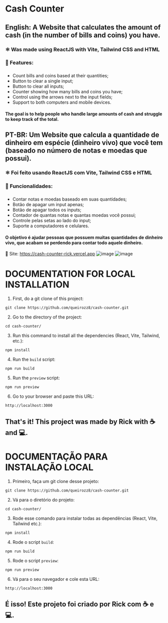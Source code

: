 <h1>Cash Counter</h1>
<h2>English: A Website that calculates the amount of cash (in the number of bills and coins) you have.</h2>
<h3>⚛ Was made using ReactJS with Vite, Tailwind CSS and HTML</h3>
<h3>🚀 Features:</h3>

###

- Count bills and coins based at their quantities;
- Button to clear a single input;
- Button to clear all inputs;
- Counter showing how many bills and coins you have;
- Control using the arrows next to the input fields;
- Support to both computers and mobile devices.

<h4>The goal is to help people who handle large amounts of cash and struggle to keep track of the total.</h4>

### 

<h2>PT-BR: Um Website que calcula a quantidade de dinheiro em espécie (dinheiro vivo) que você tem (baseado no número de notas e moedas que possui).</h2>
<h3>⚛ Foi feito usando ReactJS com Vite, Tailwind CSS e HTML</h3>
<h3>🚀 Funcionalidades:</h3>

###

- Contar notas e moedas baseado em suas quantidades;
- Botão de apagar um input apenas;
- Botão de apagar todos os inputs;
- Contador de quantas notas e quantas moedas você possui;
- Controle pelas setas ao lado do input;
- Suporte a computadores e celulares.

<h4>O objetivo é ajudar pessoas que possuem muitas quantidades de dinheiro vivo, que acabam se perdendo para contar todo aquele dinheiro.</h4>

🔗 Site: https://cash-counter-rick.vercel.app
![image](https://github.com/user-attachments/assets/65fbc404-3893-40f3-a85e-5becbbd13831)
![image](https://github.com/user-attachments/assets/b5640c45-b40d-42ad-bf80-d7a47df60970)


<h1>DOCUMENTATION FOR LOCAL INSTALLATION</h1>

1. First, do a git clone of this project:
```
git clone https://github.com/queirozz8/cash-counter.git
```
2. Go to the directory of the project:
```
cd cash-counter/
```
3. Run this command to install all the dependencies (React, Vite, Tailwind, etc.):
```
npm install
```
4. Run the `build` script:
```
npm run build
```
5. Run the `preview` script:
```
npm run preview
```
6. Go to your browser and paste this URL:
```
http://localhost:3000
```

<h2>That's it! This project was made by Rick with ☕ and 💻.</h2>



<h1>DOCUMENTAÇÃO PARA INSTALAÇÃO LOCAL</h1>

1. Primeiro, faça um git clone desse projeto:
```
git clone https://github.com/queirozz8/cash-counter.git
```
2. Vá para o diretório do projeto:
```
cd cash-counter/
```
3. Rode esse comando para instalar todas as dependências (React, Vite, Tailwind etc.):
```
npm install
```
4. Rode o script `build`:
```
npm run build
```
5. Rode o script `preview`:
```
npm run preview
```
6. Vá para o seu navegador e cole esta URL:
```
http://localhost:3000
```

<h2>É isso! Este projeto foi criado por Rick com ☕ e 💻.</h2>
